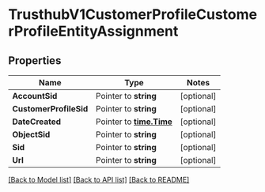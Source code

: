 # TrusthubV1CustomerProfileCustomerProfileEntityAssignment

## Properties
Name | Type | Notes
------------ | ------------- | -------------
**AccountSid** | Pointer to **string** | [optional] 
**CustomerProfileSid** | Pointer to **string** | [optional] 
**DateCreated** | Pointer to [**time.Time**](time.Time.md) | [optional] 
**ObjectSid** | Pointer to **string** | [optional] 
**Sid** | Pointer to **string** | [optional] 
**Url** | Pointer to **string** | [optional] 

[[Back to Model list]](../README.md#documentation-for-models) [[Back to API list]](../README.md#documentation-for-api-endpoints) [[Back to README]](../README.md)


